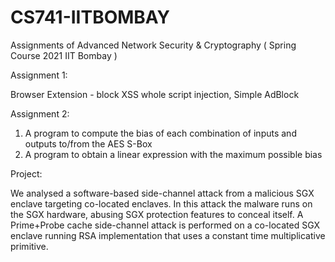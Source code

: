 # CS741-IITBOMBAY
Assignments of Advanced Network Security &amp; Cryptography ( Spring Course 2021 IIT Bombay )


Assignment 1:

Browser Extension - block XSS whole script injection, Simple AdBlock

Assignment 2:

1. A program to compute the bias of each combination of inputs and outputs to/from the AES S-Box
2. A program to obtain a linear expression with the maximum possible bias

Project:

We analysed a software-based side-channel attack from a malicious SGX enclave targeting
co-located enclaves.
In this attack the malware runs on the SGX hardware, abusing SGX protection features to conceal
itself. A Prime+Probe cache side-channel attack is performed on a co-located SGX enclave running
RSA implementation that uses a constant time multiplicative primitive.
